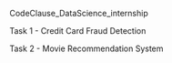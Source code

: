CodeClause_DataScience_internship

Task 1 -
Credit Card Fraud Detection

Task 2 - 
Movie Recommendation System
